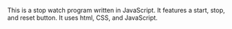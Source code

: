 This is a stop watch program written in JavaScript. It features a start, stop, and reset button.
It uses html, CSS, and JavaScript.
